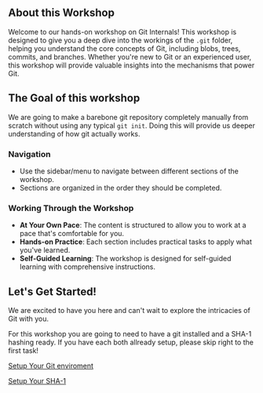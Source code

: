 ---
---

## About this Workshop
Welcome to our hands-on workshop on Git Internals! This workshop is designed to give you a deep dive into the workings of the `.git` folder, helping you understand the core concepts of Git, including blobs, trees, commits, and branches. Whether you're new to Git or an experienced user, this workshop will provide valuable insights into the mechanisms that power Git.

## The Goal of this workshop
We are going to make a barebone git repository completely manually from scratch without using any typical `git init`. Doing this will provide us deeper understanding of how git actually works.

### Navigation
- Use the sidebar/menu to navigate between different sections of the workshop.
- Sections are organized in the order they should be completed.

### Working Through the Workshop
- **At Your Own Pace**: The content is structured to allow you to work at a pace that's comfortable for you.
- **Hands-on Practice**: Each section includes practical tasks to apply what you've learned.
- **Self-Guided Learning**: The workshop is designed for self-guided learning with comprehensive instructions.

## Let's Get Started!
We are excited to have you here and can't wait to explore the intricacies of Git with you.

For this workshop you are going to need to have a git installed and a SHA-1 hashing ready. If you have each both allready setup, please skip right to the first task!

[Setup Your Git enviroment](pages/git-setup.md) 

[Setup Your SHA-1](pages/hashing-setup.md) 
